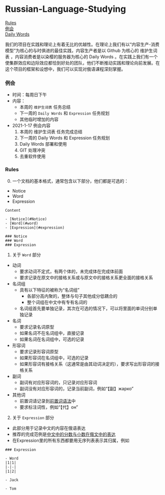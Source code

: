 <!--
上标：º ¹ ² ³ ⁴⁵ ⁶ ⁷ ⁸ ⁹ ⁺ ⁻ ⁼ ⁽ ⁾ ⁿ ′ ½
下标：₀ ₁ ₂ ₃ ₄ ₅ ₆ ₇ ₈ ₉ ₊ ₋ ₌ ₍ ₎
重音：а́ о́ е́ и́ я́ у́ ю́ ы́ э́
-->
# Russian-Language-Studying

[Rules](#rules)  
[例会](#例会)  
[Daily Words](https://www.ranying.xyz/api/Daily-Words/)  

我们的项目在实践和理论上有着无比的优越性。在理论上我们有以“内容生产-消费模型”为核心的与时俱进的最佳实践，内容生产者是以 Github 为核心的 维护生词表 ，内容消费者是以染樱的服务器为核心的 Daily Words 。在实践上我们有一个使集群效应和边际效应都恰到好处的团队，他们不断推动实践和理论向前发展。在这个项目的框架和设想中，我们可以实现对俄语课程深刻掌握。  

### 例会

- 时间：每周日下午
- 内容：
  - 本周的 `维护生词表` 任务总结
  - 下一周的 `Daily Words` 和 `Expression` 任务规划
  - 其他临时增加的内容
- 2021-1-17 例会内容
  1. 本周的 维护生词表 任务完成总结
  2. 下一周的 Daily Words 和 Expression 任务规划
  3. Daily Words 部署和使用
  4. GIT 处理冲突
  5. 去重软件使用

### Rules

0. 一个文档的基本格式，通常包含以下部分，他们都是可选的：
  - Notice
  - Word
  - Expression

```
Content

- [Notice](#Notice)
- [Word](#word)
- [Expression](#expression)

### Notice
### Word
### Expression
```
1. 关于 `Word` 部分
  - 动词
    - 要求动词不定式，有两个体的，未完成体在完成体前面
    - 要求记录在原文中的接格关系或与原文中的接格关系更全面的接格关系
  - 名词组
    - 具有以下特征的被称为“名词组”
      - 各部分高内聚的，整体与句子其他成分低耦合的
      - 整个词组在中文中有专有名词的
    - 名词组首先要单独记录，其次在可选的情况下，可以将里面的单词分别单独记录
  - 名词
    - 要求记录名词原型
    - 如果名词不在名词组中，直接记录
    - 如果名词在名词组中，可选的记录
  - 形容词
    - 要求记录形容词原型
    - 如果形容词在名词组中，可选的记录
    - 如果形容词有接格关系（这通常是由其动词决定的），要求写出形容词的接格关系
  - 副词
    - 副词有对应形容词的，只记录对应形容词
    - 副词没有对应形容词的，记录当前副词，例如“【副】жарко”
  - 其他词
    - 前置词请记录到[前置词语法](Russian%20Language%20Grammar/Grammar%20for%20Russian.md#前置词语法)中
    - 要求标注词性，例如“【代】он”

2. 关于 `Expression` 部分
  - 此部分用于记录中文的内容在俄语表达
  - 推荐的完成范例是[中文中的分数与小数在俄文中的表达](Math/Занятие-4-5-分数与小数.md#Expression)
  - 在Expression里的所有东西都要用无序列表表示其归属，例如
```
### Expression

- Word
|1|1|
|-|-|
|1|2|

- Jack

- Tom
```
